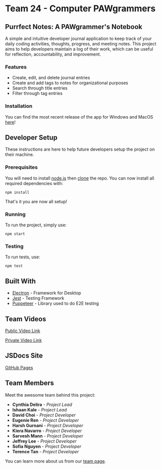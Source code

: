 # Team 24 - Computer PAWgrammers

## Purrfect Notes: A PAWgrammer's Notebook

A simple and intuitive developer journal application to keep track of your daily coding activities, thoughts, progress, and meeting notes. This project aims to help developers maintain a log of their work, which can be useful for reflection, accountability, and improvement.

### Features

- Create, edit, and delete journal entries
- Create and add tags to notes for organizational purposes
- Search through title entries
- Filter through tag entries

### Installation

You can find the most recent release of the app for Windows and MacOS [here](https://github.com/cse110-sp24-team24/cse110-sp24-team24/releases)!

## Developer Setup

These instructions are here to help future developers setup the project on their machine.

### Prerequisites

You will need to install [node.js](https://nodejs.org/en) then [clone](https://www.atlassian.com/git/tutorials/setting-up-a-repository/git-clone) the repo. You can now install all required dependencies with:

```
npm install
```

That's it you are now all setup!

### Running

To run the project, simply use:

```
npm start
```

### Testing

To run tests, use:

```
npm test
```

## Built With

- [Electron](https://www.electronjs.org/) - Framework for Desktop
- [Jest](https://jestjs.io/) - Testing Framework
- [Puppeteer](https://pptr.dev/) - Library used to do E2E testing

## Team Videos
[Public Video Link](https://www.youtube.com/watch?v=PqLQ9NjTBlo)

[Private Video Link](https://youtu.be/H1sJdECD77A)

## JSDocs Site
[GitHub Pages](https://cse110-sp24-team24.github.io/cse110-sp24-team24/index.html)

## Team Members

Meet the awesome team behind this project:

- **Cynthia Delira** - _Project Lead_
- **Ishaan Kale** - _Project Lead_
- **David Choi** - _Project Developer_
- **Eugenie Ren** - _Project Developer_
- **Harsh Gurnani** - _Project Developer_
- **Kiera Navarro** - _Project Developer_
- **Sarvesh Mann** - _Project Developer_
- **Jeffrey Lee** - _Project Developer_
- **Sofia Nguyen** - _Project Developer_
- **Terence Tan** - _Project Developer_

You can learn more about us from our [team page](https://github.com/cse110-sp24-team24/cse110-sp24-team24/blob/main/admin/team.md).
